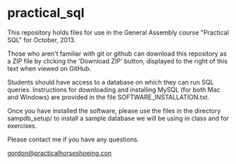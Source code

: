 practical_sql
=============

This repository holds files for use in the General Assembly course "Practical
SQL" for October, 2013.

Those who aren't familiar with git or github can download this repository as a
ZIP file by clicking the 'Download ZIP' button, displayed to the right of this
text when viewed on GitHub.

Students should have access to a database on which they can run SQL queries.
Instructions for downloading and installing MySQL (for both Mac and Windows)
are provided in the file SOFTWARE_INSTALLATION.txt.

Once you have installed the software, please use the files in the directory
sampdb_setup/ to install a sample database we will be using in class and for
exercises.

Please contact me if you have any questions.

gordon@practicalhorseshoeing.con
